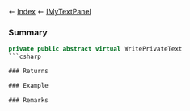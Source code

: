 ← [Index](Api-Index) ← [IMyTextPanel](Sandbox.ModAPI.Ingame.IMyTextPanel)

### Summary

```csharp
private public abstract virtual WritePrivateText
```csharp

### Returns

### Example

### Remarks

